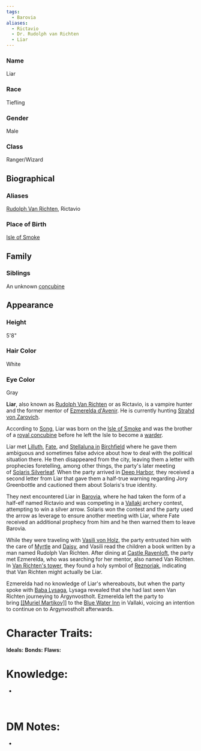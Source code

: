 ```yaml
---
tags:
  - Barovia
aliases:
  - Rictavio
  - Dr. Rudolph van Richten
  - Liar
---
```




### Name

Liar

### Race

Tiefling

### Gender

Male

### Class

Ranger/Wizard

## Biographical

### Aliases

[Rudolph Van Richten](https://alberons-mistake.fandom.com/wiki/Rudolph_Van_Richten "Rudolph Van Richten"), Rictavio

### Place of Birth

[Isle of Smoke](https://alberons-mistake.fandom.com/wiki/Isle_of_Smoke "Isle of Smoke")

## Family

### Siblings

An unknown [concubine](https://alberons-mistake.fandom.com/wiki/Royal_Concubines_of_the_Isle_of_Smoke "Royal Concubines of the Isle of Smoke")

## Appearance

### Height

5'8"

### Hair Color

White

### Eye Color

Gray

**Liar**, also known as [Rudolph Van Richten](https://alberons-mistake.fandom.com/wiki/Rudolph_Van_Richten "Rudolph Van Richten") or as Rictavio, is a vampire hunter and the former mentor of [Ezmerelda d'Avenir](https://alberons-mistake.fandom.com/wiki/Ezmerelda_d%27Avenir "Ezmerelda d'Avenir"). He is currently hunting [Strahd von Zarovich](https://alberons-mistake.fandom.com/wiki/Strahd_von_Zarovich "Strahd von Zarovich").

According to [Song](https://alberons-mistake.fandom.com/wiki/Song "Song"), Liar was born on the [Isle of Smoke](https://alberons-mistake.fandom.com/wiki/Isle_of_Smoke "Isle of Smoke") and was the brother of a [royal concubine](https://alberons-mistake.fandom.com/wiki/Royal_Concubines_of_the_Isle_of_Smoke "Royal Concubines of the Isle of Smoke") before he left the Isle to become a [warder](https://alberons-mistake.fandom.com/wiki/Mayakara "Mayakara").

Liar met [Lilluth](https://alberons-mistake.fandom.com/wiki/Lilluth_Chaemaer "Lilluth Chaemaer"), [Fate](https://alberons-mistake.fandom.com/wiki/Fate "Fate"), and [Stellaluna in](https://alberons-mistake.fandom.com/wiki/Stellaluna_Silverleaf "Stellaluna Silverleaf") [Birchfield](https://alberons-mistake.fandom.com/wiki/Birchfield "Birchfield") where he gave them ambiguous and sometimes false advice about how to deal with the political situation there. He then disappeared from the city, leaving them a letter with prophecies foretelling, among other things, the party's later meeting of [Solaris Silverleaf](https://alberons-mistake.fandom.com/wiki/Solaris_Silverleaf "Solaris Silverleaf"). When the party arrived in [Deep Harbor](https://alberons-mistake.fandom.com/wiki/Deep_Harbor "Deep Harbor"), they received a second letter from Liar that gave them a half-true warning regarding Jory Greenbottle and cautioned them about Solaris's true identity.

They next encountered Liar in [Barovia](https://alberons-mistake.fandom.com/wiki/Barovia "Barovia"), where he had taken the form of a half-elf named Rictavio and was competing in a [Vallaki](https://alberons-mistake.fandom.com/wiki/Vallaki "Vallaki") archery contest, attempting to win a silver arrow. Solaris won the contest and the party used the arrow as leverage to ensure another meeting with Liar, where Fate received an additional prophecy from him and he then warned them to leave Barovia.

While they were traveling with [Vasili von Holz](https://alberons-mistake.fandom.com/wiki/Vasili_von_Holz "Vasili von Holz"), the party entrusted him with the care of [Myrtle](https://alberons-mistake.fandom.com/wiki/Myrtle "Myrtle") and [Daisy](https://alberons-mistake.fandom.com/wiki/Daisy "Daisy"), and Vasili read the children a book written by a man named Rudolph Van Richten. After dining at [Castle Ravenloft](https://alberons-mistake.fandom.com/wiki/Castle_Ravenloft "Castle Ravenloft"), the party met Ezmerelda, who was searching for her mentor, also named Van Richten. In [Van Richten's tower](https://alberons-mistake.fandom.com/wiki/Van_Richten%27s_Tower "Van Richten's Tower"), they found a holy symbol of [Reznoriak](https://alberons-mistake.fandom.com/wiki/Reznoriak "Reznoriak"), indicating that Van Richten might actually be Liar.

Ezmerelda had no knowledge of Liar's whereabouts, but when the party spoke with [Baba Lysaga](https://alberons-mistake.fandom.com/wiki/Baba_Lysaga "Baba Lysaga"), Lysaga revealed that she had last seen Van Richten journeying to Argynvostholt. Ezmerelda left the party to bring [[[Muriel Martikov]]](https://alberons-mistake.fandom.com/wiki/Muriel_Martikov "[[Muriel Martikov]]") to the [Blue Water Inn](https://alberons-mistake.fandom.com/wiki/Blue_Water_Inn "Blue Water Inn") in Vallaki, voicing an intention to continue on to Argynvostholt afterwards.

# **Character Traits:** 

**Ideals:**
**Bonds:**
**Flaws:**
 

# **Knowledge:**

-    

 

# **DM Notes:**

-    

 
